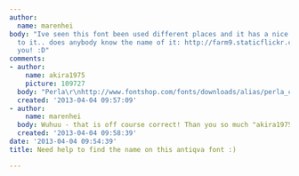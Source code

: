 ```yaml
---
author:
  name: marenhei
body: "Ive seen this font been used different places and it has a nice round feeling
  to it.. does anybody know the name of it: http://farm9.staticflickr.com/8190/8366317222_a2a58f5964.jpg\r\n\r\nThank
  you! :D"
comments:
- author:
    name: akira1975
    picture: 109727
  body: "Perla\r\nhttp://www.fontshop.com/fonts/downloads/alias/perla_complete_pack_ot/"
  created: '2013-04-04 09:57:09'
- author:
    name: marenhei
  body: Wuhuu - that is off course correct! Than you so much "akira1975"! :)
  created: '2013-04-04 09:58:39'
date: '2013-04-04 09:54:39'
title: Need help to find the name on this antiqva font :)

---
```

